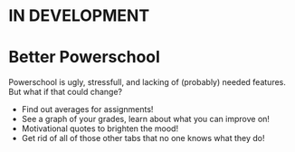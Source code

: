 # IN DEVELOPMENT

# Better Powerschool

Powerschool is ugly, stressfull, and lacking of (probably) needed features. But what if that could change?

- Find out averages for assignments!
- See a graph of your grades, learn about what you can improve on!
- Motivational quotes to brighten the mood!
- Get rid of all of those other tabs that no one knows what they do!
